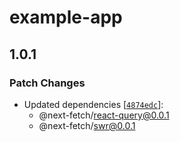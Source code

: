 # example-app

## 1.0.1

### Patch Changes

- Updated dependencies [[`4874edc`](https://github.com/vercel-labs/next-fetch/commit/4874edc27701733b8fe00f879037707bfc4e72f7)]:
  - @next-fetch/react-query@0.0.1
  - @next-fetch/swr@0.0.1
